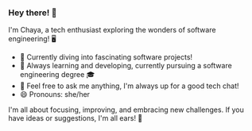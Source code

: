 ### Hey there! 👋

I'm Chaya, a tech enthusiast exploring the wonders of software engineering! 🖥️

- 🔭 Currently diving into fascinating software projects!
- 🌱 Always learning and developing, currently pursuing a software engineering degree 🎓
- 💬 Feel free to ask me anything, I'm always up for a good tech chat!
- 😄 Pronouns: she/her

I'm all about focusing, improving, and embracing new challenges. If you have ideas or suggestions, I'm all ears! 🚀
